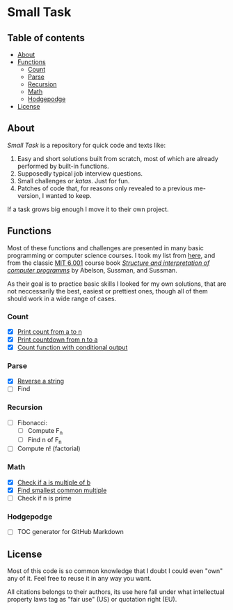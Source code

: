 # Small Task
## Table of contents

- [About](#about)
- [Functions](#funcions)
  - [Count](#count)
  - [Parse](#parse)
  - [Recursion](#recursion)
  - [Math](#math)
  - [Hodgepodge](#hodgepodge)
- [License](#license)


## About

*Small Task* is a repository for quick code and texts like:
1. Easy and short solutions built from scratch, most of which are already performed by built-in functions.
2. Supposedly typical job interview questions.
3. Small challenges or *katas*. Just for fun.
4. Patches of code that, for reasons only revealed to a previous me-version, I wanted to keep.

If a task grows big enough I move it to their own project.

## Functions
Most of these functions and challenges are presented in many basic programming or computer science courses. I took my list from [here](https://sites.google.com/site/steveyegge2/five-essential-phone-screen-questions), and from the classic [MIT 6.001](https://ocw.mit.edu/courses/electrical-engineering-and-computer-science/6-001-structure-and-interpretation-of-computer-programs-spring-2005/) course book [*Structure and interpretation of computer programms*](https://mitpress.mit.edu/sites/default/files/sicp/index.html) by Abelson, Sussman, and Sussman.

As their goal is to practice basic skills I looked for my own solutions, that are not neccessarily the best, easiest or prettiest ones, though all of them should work in a wide range of cases.

### Count

- [x] [Print count from a to n](/count.py)
- [x] [Print countdown from n to a](/count.py)
- [x] [Count function with conditional output](/FizzBuzz.py)

### Parse
  - [x] [Reverse a string](/reverse_str.py)
  - [ ] Find

### Recursion
- [ ] Fibonacci:
  - [ ] Compute F<sub>n</sub>
  - [ ] Find n of F<sub>n</sub>
- [ ] Compute n! (factorial)

### Math
- [x] [Check if a is multiple of b](/multiple.py)
- [x] [Find smallest common multiple](/smallest_common_mult.py)
- [ ] Check if n is prime

### Hodgepodge
- [ ] TOC generator for GitHub Markdown

## License

Most of this code is so common knowledge that I doubt I could even "own" any of it. Feel free to reuse it in any way you want.

All citations belongs to their authors, its use here fall under what intellectual property laws tag as "fair use" (US) or quotation right (EU).
